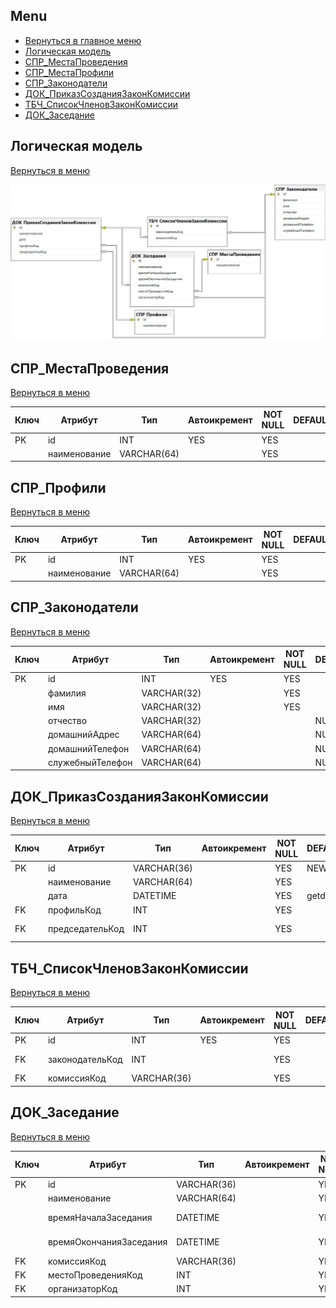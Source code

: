 ## Menu

- [Вернуться в главное меню](README.md#menu)
- [Логическая модель](#логическая-модель)
- [СПР_МестаПроведения](#спр_местапроведения)
- [СПР_МестаПрофили](#спр_профили)
- [СПР_Законодатели](#спр_законодатели)
- [ДОК_ПриказСозданияЗаконКомиссии](#док_приказсозданиязаконкомиссии)
- [ТБЧ_СписокЧленовЗаконКомиссии](#тбч_списокчленовзаконкомиссии)
- [ДОК_Заседание](#док_заседание)

## Логическая модель

[Вернуться в меню](#menu)

![картинка](BdExam.PO4.190333-crd03_tsk01_vrs00.png)

## СПР_МестаПроведения

[Вернуться в меню](#menu)

| Ключ | Атрибут      | Тип         | Автоикремент | NOT NULL | DEFAULT | CHECK  |
| ---- | ------------ | ----------- | ------------ | -------- | ------- | ------ |
| PK   | id           | INT         | YES          | YES      |         | id > 0 |
|      | наименование | VARCHAR(64) |              | YES      |         |        |

## СПР_Профили

[Вернуться в меню](#menu)

| Ключ | Атрибут      | Тип         | Автоикремент | NOT NULL | DEFAULT | CHECK  |
| ---- | ------------ | ----------- | ------------ | -------- | ------- | ------ |
| PK   | id           | INT         | YES          | YES      |         | id > 0 |
|      | наименование | VARCHAR(64) |              | YES      |         |        |

## СПР_Законодатели

[Вернуться в меню](#menu)

| Ключ | Атрибут          | Тип         | Автоикремент | NOT NULL | DEFAULT | CHECK  |
| ---- | ---------------- | ----------- | ------------ | -------- | ------- | ------ |
| PK   | id               | INT         | YES          | YES      |         | id > 0 |
|      | фамилия          | VARCHAR(32) |              | YES      |         |        |
|      | имя              | VARCHAR(32) |              | YES      |         |        |
|      | отчество         | VARCHAR(32) |              |          | NULL    |        |
|      | домашнийАдрес    | VARCHAR(64) |              |          | NULL    |        |
|      | домашнийТелефон  | VARCHAR(64) |              |          | NULL    |        |
|      | служебныйТелефон | VARCHAR(64) |              |          | NULL    |        |

## ДОК_ПриказСозданияЗаконКомиссии

[Вернуться в меню](#menu)

| Ключ | Атрибут         | Тип         | Автоикремент | NOT NULL | DEFAULT   | CHECK               |
| ---- | --------------- | ----------- | ------------ | -------- | --------- | ------------------- |
| PK   | id              | VARCHAR(36) |              | YES      | NEWID()   | id > 0              |
|      | наименование    | VARCHAR(64) |              | YES      |           |                     |
|      | дата            | DATETIME    |              | YES      | getdate() |                     |
| FK   | профильКод      | INT         |              | YES      |           | профильКод > 0      |
| FK   | председательКод | INT         |              | YES      |           | председательКод > 0 |

## ТБЧ_СписокЧленовЗаконКомиссии

[Вернуться в меню](#menu)

| Ключ | Атрибут         | Тип         | Автоикремент | NOT NULL | DEFAULT | CHECK               |
| ---- | --------------- | ----------- | ------------ | -------- | ------- | ------------------- |
| PK   | id              | INT         | YES          | YES      |         | id > 0              |
| FK   | законодательКод | INT         |              | YES      |         | законодательКод > 0 |
| FK   | комиссияКод     | VARCHAR(36) |              | YES      |         |                     |

## ДОК_Заседание

[Вернуться в меню](#menu)

| Ключ | Атрибут                 | Тип         | Автоикремент | NOT NULL | DEFAULT   | CHECK                                          |
| ---- | ----------------------- | ----------- | ------------ | -------- | --------- | ---------------------------------------------- |
| PK   | id                      | VARCHAR(36) |              | YES      | NEWID()   | id > 0                                         |
|      | наименование            | VARCHAR(64) |              | YES      |           |                                                |
|      | времяНачалаЗаседания    | DATETIME    |              | YES      | getdate() | времяНачалаЗаседания < времяОкончанияЗаседания |
|      | времяОкончанияЗаседания | DATETIME    |              | YES      | getdate() | времяОкончанияЗаседания > времяНачалаЗаседания |
| FK   | комиссияКод             | VARCHAR(36) |              | YES      |           |                                                |
| FK   | местоПроведенияКод      | INT         |              | YES      |           | местоПроведенияКод > 0                         |
| FK   | организаторКод          | INT         |              | YES      |           | организаторКод > 0                             |

